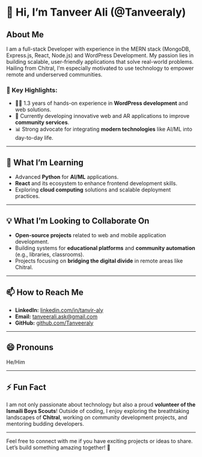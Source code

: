 # 👋 Hi, I’m Tanveer Ali (@Tanveeraly)  

## About Me  
I am a full-stack Developer with experience in the MERN stack (MongoDB, Express.js, React, Node.js) and WordPress Development. My passion lies in building scalable, user-friendly applications that solve real-world problems. Hailing from Chitral, I’m especially motivated to use technology to empower remote and underserved communities.  

### 🌟 Key Highlights:  
- 👨‍💻 1.3 years of hands-on experience in **WordPress development** and web solutions.  
- 🚀 Currently developing innovative web and AR applications to improve **community services**.  
- 📊 Strong advocate for integrating **modern technologies** like AI/ML into day-to-day life.  

---

## 🌱 What I’m Learning  
- Advanced **Python** for **AI/ML** applications.  
- **React** and its ecosystem to enhance frontend development skills.  
- Exploring **cloud computing** solutions and scalable deployment practices.  

---

## 💡 What I’m Looking to Collaborate On  
- **Open-source projects** related to web and mobile application development.  
- Building systems for **educational platforms** and **community automation** (e.g., libraries, classrooms).  
- Projects focusing on **bridging the digital divide** in remote areas like Chitral.  

---

## 📫 How to Reach Me  
- **LinkedIn:** [linkedin.com/in/tanvir-aly](https://www.linkedin.com/in/tanvir-aly/)  
- **Email:** tanveerali.ask@gmail.com  
- **GitHub:** [github.com/Tanveeraly](https://github.com/Tanveeraly)  

---

## 😄 Pronouns  
He/Him  

---

## ⚡ Fun Fact  
I am not only passionate about technology but also a proud **volunteer of the Ismaili Boys Scouts**! Outside of coding, I enjoy exploring the breathtaking landscapes of **Chitral**, working on community development projects, and mentoring budding developers.  

---

Feel free to connect with me if you have exciting projects or ideas to share. Let’s build something amazing together! 🌟  
